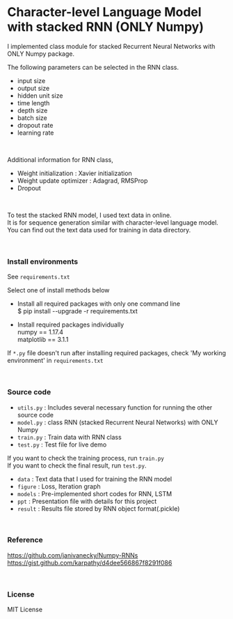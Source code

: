 # Character-level Language Model with stacked RNN (ONLY Numpy)

I implemented class module for stacked Recurrent Neural Networks with ONLY Numpy package.  

The following parameters can be selected in the RNN class.
 - input size
 - output size
 - hidden unit size
 - time length
 - depth size
 - batch size
 - dropout rate
 - learning rate

<br>

Additional information for RNN class,
 - Weight initialization : Xavier initialization  
 - Weight update optimizer : Adagrad, RMSProp  
 - Dropout  

<br>

To test the stacked RNN model, I used text data in online.  
It is for sequence generation similar with character-level language model.  
You can find out the text data used for training in data directory.

<br>

### Install environments
See `requirements.txt`

Select one of install methods below  

* Install all required packages with only one command line  
$ pip install --upgrade -r requirements.txt

* Install required packages individually  
numpy == 1.17.4  
matplotlib == 3.1.1

If `*.py` file doesn't run after installing required packages, check 'My working environment' in `requirements.txt`

<br>

### Source code

* `utils.py` : Includes several necessary function for running the other source code
* `model.py` : class RNN (stacked Recurrent Neural Networks) with ONLY Numpy
* `train.py` : Train data with RNN class
* `test.py` : Test file for live demo

If you want to check the training process, run `train.py`  
If you want to check the final result, run `test.py`. <br>
  
* `data` : Text data that I used for training the RNN model
* `figure` : Loss, Iteration graph
* `models` : Pre-implemented short codes for RNN, LSTM
* `ppt` : Presentation file with details for this project
* `result` : Results file stored by RNN object format(.pickle)

<br>

### Reference

https://github.com/janivanecky/Numpy-RNNs  
https://gist.github.com/karpathy/d4dee566867f8291f086

<br>

### License

MIT License
